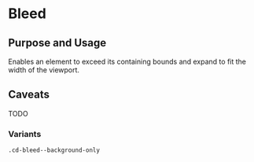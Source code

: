 # Bleed

## Purpose and Usage
Enables an element to exceed its containing bounds and expand to fit the width of the viewport.

## Caveats
TODO

### Variants

```
.cd-bleed--background-only

```

